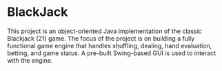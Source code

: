 # BlackJack
This project is an object-oriented Java implementation of the classic Blackjack (21) game. The focus of the project is on building a fully functional game engine that handles shuffling, dealing, hand evaluation, betting, and game status. A pre-built Swing-based GUI is used to interact with the engine.
